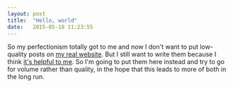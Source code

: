 ```yaml
---
layout: post
title:  "Hello, world"
date:   2015-05-18 11:23:55
---
```


So my perfectionism totally got to me and now I don't want to put
low-quality posts on [my real website](http://www.benkuhn.net/). But I
still want to write them because I think
[it's helpful to me](http://www.benkuhn.net/writing-clarify-thoughts).
So I'm going to put them here instead and try to go for volume rather
than quality, in the hope that this leads to more of both in the long
run.
